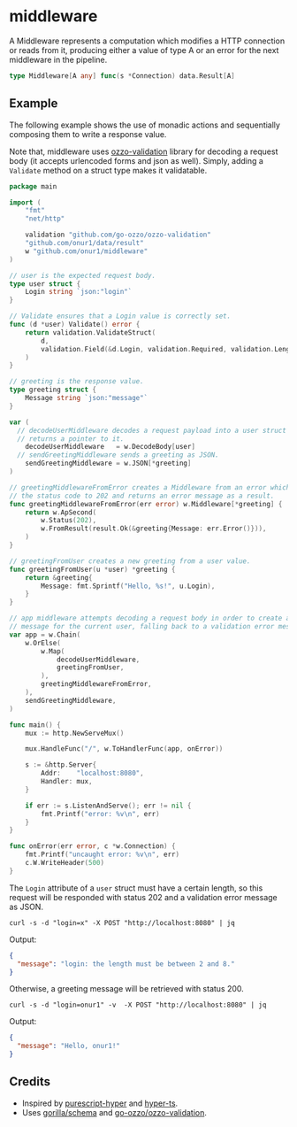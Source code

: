 # middleware

A Middleware represents a computation which modifies a HTTP connection or reads from it, producing either a value of type A or an error for the next middleware in the pipeline.

```go
type Middleware[A any] func(s *Connection) data.Result[A]
```

## Example

The following example shows the use of monadic actions and sequentially composing them to write a response value.

Note that, middleware uses [ozzo-validation](https://github.com/go-ozzo/ozzo-validation) library for decoding a request body (it accepts urlencoded forms and json as well). Simply, adding a `Validate` method on a struct type makes it validatable.

```go
package main

import (
	"fmt"
	"net/http"

	validation "github.com/go-ozzo/ozzo-validation"
	"github.com/onur1/data/result"
	w "github.com/onur1/middleware"
)

// user is the expected request body.
type user struct {
	Login string `json:"login"`
}

// Validate ensures that a Login value is correctly set.
func (d *user) Validate() error {
	return validation.ValidateStruct(
		d,
		validation.Field(&d.Login, validation.Required, validation.Length(2, 8)),
	)
}

// greeting is the response value.
type greeting struct {
	Message string `json:"message"`
}

var (
  // decodeUserMiddleware decodes a request payload into a user struct and
  // returns a pointer to it.
	decodeUserMiddleware   = w.DecodeBody[user]
  // sendGreetingMiddleware sends a greeting as JSON.
	sendGreetingMiddleware = w.JSON[*greeting]
)

// greetingMiddlewareFromError creates a Middleware from an error which sets
// the status code to 202 and returns an error message as a result.
func greetingMiddlewareFromError(err error) w.Middleware[*greeting] {
	return w.ApSecond(
		w.Status(202),
		w.FromResult(result.Ok(&greeting{Message: err.Error()})),
	)
}

// greetingFromUser creates a new greeting from a user value.
func greetingFromUser(u *user) *greeting {
	return &greeting{
		Message: fmt.Sprintf("Hello, %s!", u.Login),
	}
}

// app middleware attempts decoding a request body in order to create a greeting
// message for the current user, falling back to a validation error message.
var app = w.Chain(
	w.OrElse(
		w.Map(
			decodeUserMiddleware,
			greetingFromUser,
		),
		greetingMiddlewareFromError,
	),
	sendGreetingMiddleware,
)

func main() {
	mux := http.NewServeMux()

	mux.HandleFunc("/", w.ToHandlerFunc(app, onError))

	s := &http.Server{
		Addr:    "localhost:8080",
		Handler: mux,
	}

	if err := s.ListenAndServe(); err != nil {
		fmt.Printf("error: %v\n", err)
	}
}

func onError(err error, c *w.Connection) {
	fmt.Printf("uncaught error: %v\n", err)
	c.W.WriteHeader(500)
}
```

The `Login` attribute of a `user` struct must have a certain length, so this request will be responded with status 202 and a validation error message as JSON.

```shell
curl -s -d "login=x" -X POST "http://localhost:8080" | jq
```

Output:

```json
{
  "message": "login: the length must be between 2 and 8."
}
```

Otherwise, a greeting message will be retrieved with status 200.

```shell
curl -s -d "login=onur1" -v  -X POST "http://localhost:8080" | jq
```

Output:

```json
{
  "message": "Hello, onur1!"
}
```

## Credits

* Inspired by [purescript-hyper](https://github.com/purescript-hyper/hyper) and [hyper-ts](https://github.com/DenisFrezzato/hyper-ts).
* Uses [gorilla/schema](https://github.com/gorilla/schema) and [go-ozzo/ozzo-validation](https://github.com/go-ozzo/ozzo-validation).
